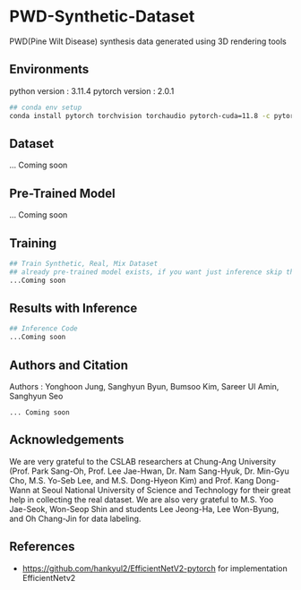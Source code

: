 # PWD-Synthetic-Dataset
PWD(Pine Wilt Disease) synthesis data generated using 3D rendering tools

## Environments

python  version : 3.11.4
pytorch version :  2.0.1

```bash
## conda env setup
conda install pytorch torchvision torchaudio pytorch-cuda=11.8 -c pytorch -c nvidia
```

## Dataset

... Coming soon

## Pre-Trained Model

... Coming soon

## Training

```bash
## Train Synthetic, Real, Mix Dataset
## already pre-trained model exists, if you want just inference skip this section(training) 
...Coming soon
```

## Results with Inference

```bash
## Inference Code
...Coming soon
```

## Authors and Citation

Authors : Yonghoon Jung, Sanghyun Byun, Bumsoo Kim, Sareer Ul Amin, Sanghyun Seo

```
... Coming soon
```

## Acknowledgements

We are very grateful to the CSLAB researchers at Chung-Ang University (Prof. Park Sang-Oh, Prof. Lee Jae-Hwan, Dr. Nam Sang-Hyuk, Dr. Min-Gyu Cho, M.S. Yo-Seb Lee, and M.S. Dong-Hyeon Kim) and Prof. Kang Dong-Wann at Seoul National University of Science and Technology for their great help in collecting the real dataset. We are also very grateful to M.S. Yoo Jae-Seok, Won-Seop Shin and students Lee Jeong-Ha, Lee Won-Byung, and Oh Chang-Jin for data labeling.

## References

- https://github.com/hankyul2/EfficientNetV2-pytorch for implementation EfficientNetv2
